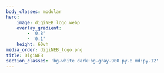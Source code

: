 ```yaml
---
body_classes: modular
hero:
    image: digiNEB_logo.webp
    overlay_gradient:
        - '0.8'
        - '0.1'
    height: 60vh
media_order: digiNEB_logo.png
title: DigiNEB
section_classes: 'bg-white dark:bg-gray-900 py-8 md:py-12'
---
```


